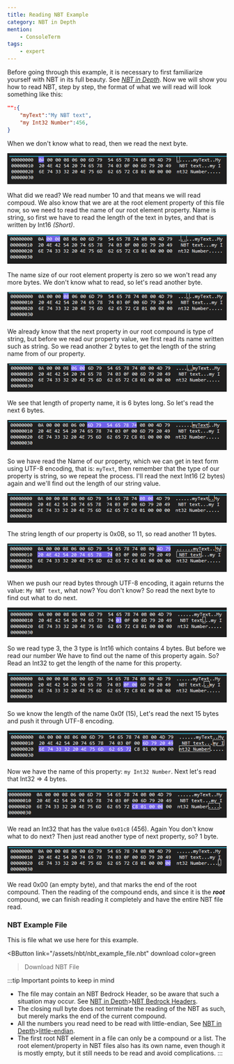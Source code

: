 ```yaml
---
title: Reading NBT Example
category: NBT in Depth
mention:
    - ConsoleTerm
tags:
    - expert
---
```


Before going through this example, it is necessary to first familiarize yourself with NBT in its full beauty. See *[NBT in Depth](/nbt/nbt-in-depth.md)*.
Now we will show you how to read NBT, step by step, the format of what we will read will look something like this:
```json
"":{
    "myText":"My NBT text",
    "my Int32 Number":456,
}
```
When we don't know what to read, then we read the next byte.

![](/assets/images/nbt/VS_Editor_images/step1.png)

What did we read? We read number 10 and that means we will read compoud. We also know that we are at the root element property of this file now, so we need to read the name of our root element property. Name is string, so first we have to read the length of the text in bytes, and that is written by Int16 *(Short)*.

![](/assets/images/nbt/VS_Editor_images/step2.png)

The name size of our root element property is zero so we won't read any more bytes. We don't know what to read, so let's read another byte.

![](/assets/images/nbt/VS_Editor_images/step3.png)

We already know that the next property in our root compound is type of string, but before we read our property value, we first read its name written such as string. So we read another 2 bytes to get the length of the string name from of our property.

![](/assets/images/nbt/VS_Editor_images/step4.png)

We see that length of property name, it is 6 bytes long. So let's read the next 6 bytes.

![](/assets/images/nbt/VS_Editor_images/step5.png)

So we have read the Name of our property, which we can get in text form using UTF-8 encoding, that is: `myText`, then remember that the type of our property is string, so we repeat the process.
I'll read the next Int16 (2 bytes) again and we'll find out the length of our string value.

![](/assets/images/nbt/VS_Editor_images/step6.png)

The string length of our property is 0x0B, so 11, so read another 11 bytes.

![](/assets/images/nbt/VS_Editor_images/step7.png)

When we push our read bytes through UTF-8 encoding, it again returns the value: `My NBT text`,
what now? You don't know? So read the next byte to find out what to do next.

![](/assets/images/nbt/VS_Editor_images/step8.png)

So we read type 3, the 3 type is Int16 which contains 4 bytes. But before we read our number We have to find out the name of this property again. So?
Read an Int32 to get the length of the name for this property.

![](/assets/images/nbt/VS_Editor_images/step9.png)

So we know the length of the name 0x0f (15), Let's read the next 15 bytes and push it through UTF-8 encoding.

![](/assets/images/nbt/VS_Editor_images/step10.png)

Now we have the name of this property: `my Int32 Number`. Next let's read that Int32 => 4 bytes.

![](/assets/images/nbt/VS_Editor_images/step11.png)

We read an Int32 that has the value `0x01c8` (456).
Again You don't know what to do next? Then just read another type of next property, so? 1 byte.

![](/assets/images/nbt/VS_Editor_images/step12.png)

We read 0x00 (an empty byte), and that marks the end of the root compound. Then the reading of the compound ends, and since it is the ***root*** compound, we can finish reading it completely and have the entire NBT file read.
### NBT Example File
This is file what we use here for this example.

<BButton
    link="/assets/nbt/nbt_example_file.nbt" download
    color=green
>Download NBT File</BButton>

:::tip Important points to keep in mind
 - The file may contain an NBT Bedrock Header, so be aware that such a situation may occur. See [NBT in Depth](/nbt/nbt-in-depth.md)>[NBT Bedrock Headers](/nbt/nbt-in-depth.md#bedrock-nbt-file-header).
 - The closing null byte does not terminate the reading of the NBT as such, but merely marks the end of the current compound.
 - All the numbers you read need to be read with little-endian, See [NBT in Depth](/nbt/nbt-in-depth.md)>[little-endian](/nbt/nbt-in-depth.md#little-endian).
 - The first root NBT element in a file can only be a compound or a list. The root element/property in NBT files also has its own name, even though it is mostly empty, but it still needs to be read and avoid complications.
:::